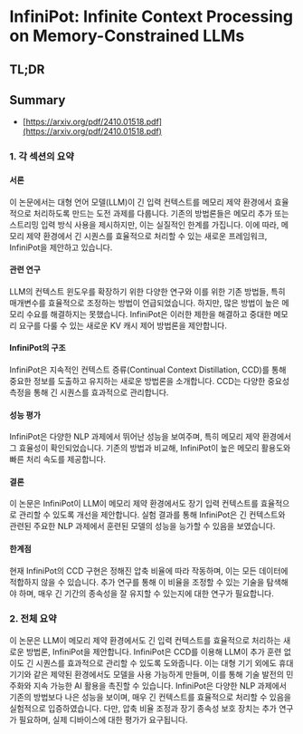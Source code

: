 # InfiniPot: Infinite Context Processing on Memory-Constrained LLMs
## TL;DR
## Summary
- [https://arxiv.org/pdf/2410.01518.pdf](https://arxiv.org/pdf/2410.01518.pdf)

### 1. 각 섹션의 요약

#### 서론
이 논문에서는 대형 언어 모델(LLM)이 긴 입력 컨텍스트를 메모리 제약 환경에서 효율적으로 처리하도록 만드는 도전 과제를 다룹니다. 기존의 방법론들은 메모리 추가 또는 스트리밍 입력 방식 사용을 제시하지만, 이는 실질적인 한계를 가집니다. 이에 따라, 메모리 제약 환경에서 긴 시퀀스를 효율적으로 처리할 수 있는 새로운 프레임워크, InfiniPot을 제안하고 있습니다.

#### 관련 연구
LLM의 컨텍스트 윈도우를 확장하기 위한 다양한 연구와 이를 위한 기존 방법들, 특히 매개변수를 효율적으로 조정하는 방법이 언급되었습니다. 하지만, 많은 방법이 높은 메모리 수요를 해결하지는 못했습니다. InfiniPot은 이러한 제한을 해결하고 중대한 메모리 요구를 다룰 수 있는 새로운 KV 캐시 제어 방법론을 제안합니다.

#### InfiniPot의 구조
InfiniPot은 지속적인 컨텍스트 증류(Continual Context Distillation, CCD)를 통해 중요한 정보를 도출하고 유지하는 새로운 방법론을 소개합니다. CCD는 다양한 중요성 측정을 통해 긴 시퀀스를 효과적으로 관리합니다.

#### 성능 평가
InfiniPot은 다양한 NLP 과제에서 뛰어난 성능을 보여주며, 특히 메모리 제약 환경에서 그 효율성이 확인되었습니다. 기존의 방법과 비교해, InfiniPot이 높은 메모리 활용도와 빠른 처리 속도를 제공합니다.

#### 결론
이 논문은 InfiniPot이 LLM이 메모리 제약 환경에서도 장기 입력 컨텍스트를 효율적으로 관리할 수 있도록 개선을 제안합니다. 실험 결과를 통해 InfiniPot은 긴 컨텍스트와 관련된 주요한 NLP 과제에서 훈련된 모델의 성능을 능가할 수 있음을 보였습니다.

#### 한계점
현재 InfiniPot의 CCD 구현은 정해진 압축 비율에 따라 작동하며, 이는 모든 데이터에 적합하지 않을 수 있습니다. 추가 연구를 통해 이 비율을 조정할 수 있는 기술을 탐색해야 하며, 매우 긴 기간의 종속성을 잘 유지할 수 있는지에 대한 연구가 필요합니다.

### 2. 전체 요약

이 논문은 LLM이 메모리 제약 환경에서도 긴 입력 컨텍스트를 효율적으로 처리하는 새로운 방법론, InfiniPot을 제안합니다. InfiniPot은 CCD를 이용해 LLM이 추가 훈련 없이도 긴 시퀀스를 효과적으로 관리할 수 있도록 도와줍니다. 이는 대형 기기 외에도 휴대 기기와 같은 제약된 환경에서도 모델을 사용 가능하게 만들며, 이를 통해 기술 발전의 민주화와 지속 가능한 AI 활용을 촉진할 수 있습니다. InfiniPot은 다양한 NLP 과제에서 기존의 방법보다 나은 성능을 보이며, 매우 긴 컨텍스트를 효율적으로 처리할 수 있음을 실험적으로 입증하였습니다. 다만, 압축 비율 조정과 장기 종속성 보호 장치는 추가 연구가 필요하며, 실제 디바이스에 대한 평가가 요구됩니다.